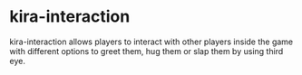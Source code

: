 # kira-interaction
kira-interaction allows players to interact with other players inside the game with different options to greet them, hug them or slap them by using third eye.  
